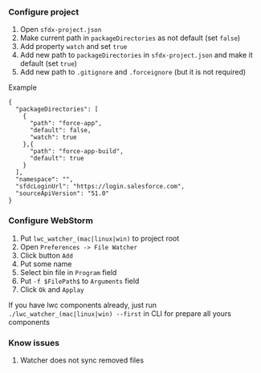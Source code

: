 ### Configure project
1. Open `sfdx-project.json`
2. Make current path in `packageDirectories` as not default (set `false`)
3. Add property `watch` and set `true`
4. Add new path to `packageDirectories` in `sfdx-project.json` and make it default (set `true`)
5. Add new path to `.gitignore` and `.forceignore` (but it is not required)

Example

```
{
  "packageDirectories": [
    {
      "path": "force-app",
      "default": false,
      "watch": true
    },{
      "path": "force-app-build",
      "default": true
    }
  ],
  "namespace": "",
  "sfdcLoginUrl": "https://login.salesforce.com",
  "sourceApiVersion": "51.0"
}
```

### Configure WebStorm
1. Put `lwc_watcher_(mac|linux|win)` to project root
2. Open `Preferences -> File Watcher`
3. Click button `Add`
4. Put some name
5. Select bin file in `Program` field
6. Put `-f $FilePath$` to `Arguments` field
7. Click `Ok` and `Applay`

If you have lwc components already, just run `./lwc_watcher_(mac|linux|win) --first` in CLI for prepare all yours components

### Know issues
1. Watcher does not sync removed files